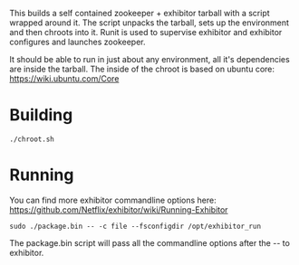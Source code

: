 This builds a self contained zookeeper + exhibitor tarball with a script wrapped around it. The script unpacks the tarball, sets up the environment and then chroots into it. Runit is used to supervise exhibitor and exhibitor configures and launches zookeeper.

It should be able to run in just about any environment, all it's dependencies are inside the tarball. The inside of the chroot is based on ubuntu core: https://wiki.ubuntu.com/Core

# Building

    ./chroot.sh

# Running

You can find more exhibitor commandline options here: https://github.com/Netflix/exhibitor/wiki/Running-Exhibitor

    sudo ./package.bin -- -c file --fsconfigdir /opt/exhibitor_run

The package.bin script will pass all the commandline options after the -- to exhibitor.
